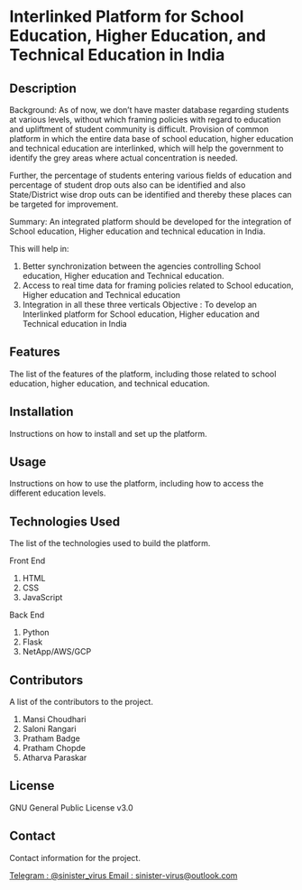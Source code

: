 # Interlinked Platform for School Education, Higher Education, and Technical Education in India

## Description

Background: As of now, we don’t have master database regarding students at various levels, without which framing policies with regard to education and upliftment of student community is difficult. Provision of common platform in which the entire data base of school education, higher education and technical education are interlinked, which will help the government to identify the grey areas where actual concentration is needed. 

Further, the percentage of students entering various fields of education and percentage of student drop outs also can be identified and also State/District wise drop outs can be identified and thereby these places can be targeted for improvement. 

Summary: An integrated platform should be developed for the integration of School education, Higher education and technical education in India. 

This will help in: 
1. Better synchronization between the agencies controlling School education, Higher education and Technical education. 
2. Access to real time data for framing policies related to School education, Higher education and Technical education
3. Integration in all these three verticals Objective : 
To develop an Interlinked platform for School education, Higher education and Technical education in India

## Features

The list of the features of the platform, including those related to school education, higher education, and technical education.

## Installation

Instructions on how to install and set up the platform.

## Usage

Instructions on how to use the platform, including how to access the different education levels.

## Technologies Used

The list of the technologies used to build the platform.

Front End
1. HTML
2. CSS
3. JavaScript

Back End
1. Python
2. Flask
3. NetApp/AWS/GCP

## Contributors

A list of the contributors to the project.

1. Mansi Choudhari
2. Saloni Rangari
3. Pratham Badge
4. Pratham Chopde
5. Atharva Paraskar

## License

GNU General Public License v3.0

## Contact

Contact information for the project.

<a href="https://t.me/sinister_virus">
    Telegram : @sinister_virus 
</a>

<a href="mailto:sinister-virus@outlook.com">
    Email : sinister-virus@outlook.com
</a>

